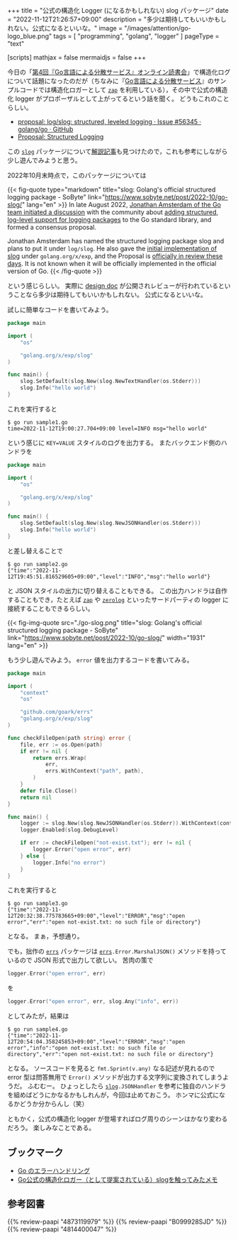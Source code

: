 +++
title = "公式の構造化 Logger (になるかもしれない) slog パッケージ"
date =  "2022-11-12T21:26:57+09:00"
description = "多少は期待してもいいかもしれない。公式になるといいな。"
image = "/images/attention/go-logo_blue.png"
tags = [ "programming", "golang", "logger" ]
pageType = "text"

[scripts]
  mathjax = false
  mermaidjs = false
+++

今日の「[第4回『Go言語による分散サービス』オンライン読書会](https://technical-book-reading-2.connpass.com/event/262819/)」で構造化ログについて話題になったのだが（ちなみに『[Go言語による分散サービス]』のサンプルコードでは構造化ロガーとして [`zap`] を利用している），その中で公式の構造化 logger がプロポーザルとして上がってるという話を聞く。
どうもこれのことらしい。

- [proposal: log/slog: structured, leveled logging · Issue #56345 · golang/go · GitHub](https://github.com/golang/go/issues/56345)
- [Proposal: Structured Logging](https://go.googlesource.com/proposal/+/master/design/56345-structured-logging.md)

この [`slog`] パッケージについて[解説記事](https://www.sobyte.net/post/2022-10/go-slog/ "slog: Golang's official structured logging package - SoByte")も見つけたので，これも参考にしながら少し遊んでみようと思う。

2022年10月末時点で，このパッケージについては

{{< fig-quote type="markdown" title="slog: Golang's official structured logging package - SoByte" link="https://www.sobyte.net/post/2022-10/go-slog/" lang="en" >}}
In late August 2022, [Jonathan Amsterdam of the Go team initiated a discussion](https://github.com/jba) with the community about [adding structured, log-level support for logging packages](https://github.com/golang/go/discussions/54763) to the Go standard library, and formed a consensus proposal.

Jonathan Amsterdam has named the structured logging package slog and plans to put it under `log/slog`. He also gave the [initial implementation of slog](https://github.com/golang/exp/slog) under `golang.org/x/exp`, and the Proposal is [officially in review these days](https://go-review.googlesource.com/c/proposal/+/444415/3/design/56345-structured-logging.md). It is not known when it will be officially implemented in the official version of Go.
{{< /fig-quote >}}

という感じらしい。
実際に [design doc](https://github.com/golang/proposal#design-documents) が公開されレビューが行われているということなら多少は期待してもいいかもしれない。
公式になるといいな。

試しに簡単なコードを書いてみよう。

```go
package main

import (
    "os"

    "golang.org/x/exp/slog"
)

func main() {
    slog.SetDefault(slog.New(slog.NewTextHandler(os.Stderr)))
    slog.Info("hello world")
}
```

これを実行すると

```text
$ go run sample1.go 
time=2022-11-12T19:00:27.704+09:00 level=INFO msg="hello world"
```

という感じに `KEY=VALUE` スタイルのログを出力する。
またバックエンド側のハンドラを

```go { hl_lines=[10]}
package main

import (
    "os"

    "golang.org/x/exp/slog"
)

func main() {
    slog.SetDefault(slog.New(slog.NewJSONHandler(os.Stderr)))
    slog.Info("hello world")
}
```

と差し替えることで

```text
$ go run sample2.go 
{"time":"2022-11-12T19:45:51.816529605+09:00","level":"INFO","msg":"hello world"}
```

と JSON スタイルの出力に切り替えることもできる。
この出力ハンドラは自作することもでき，たとえば [`zap`] や [`zerolog`] といったサードパーティの logger に接続することもできるらしい。

{{< fig-img-quote src="./go-slog.png" title="slog: Golang's official structured logging package - SoByte" link="https://www.sobyte.net/post/2022-10/go-slog/" width="1931" lang="en" >}}

もう少し遊んでみよう。
`error` 値を出力するコードを書いてみる。

```go
package main

import (
    "context"
    "os"

    "github.com/goark/errs"
    "golang.org/x/exp/slog"
)

func checkFileOpen(path string) error {
    file, err := os.Open(path)
    if err != nil {
        return errs.Wrap(
            err,
            errs.WithContext("path", path),
        )
    }
    defer file.Close()
    return nil
}

func main() {
    logger := slog.New(slog.NewJSONHandler(os.Stderr)).WithContext(context.TODO())
    logger.Enabled(slog.DebugLevel)

    if err := checkFileOpen("not-exist.txt"); err != nil {
        logger.Error("open error", err)
    } else {
        logger.Info("no error")
    }
}
```

これを実行すると

```text
$ go run sample3.go 
{"time":"2022-11-12T20:32:38.775783665+09:00","level":"ERROR","msg":"open error","err":"open not-exist.txt: no such file or directory"}
```

となる。
まぁ，予想通り。

でも，拙作の [`errs`] パッケージは [`errs`]`.Error.MarshalJSON()` メソッドを持っているので JSON 形式で出力して欲しい。
苦肉の策で

```go
logger.Error("open error", err)
```

を

```go
logger.Error("open error", err, slog.Any("info", err))
```

としてみたが，結果は

```text
$ go run sample4.go 
{"time":"2022-11-12T20:54:04.358245853+09:00","level":"ERROR","msg":"open error","info":"open not-exist.txt: no such file or directory","err":"open not-exist.txt: no such file or directory"}
```

となる。
ソースコードを見ると `fmt.Sprint(v.any)` なる記述が見れるので error 型は問答無用で `Error()` メソッドが出力する文字列に変換されてしまうようだ。
ふむむー。
ひょっとしたら [`slog`]`.JSONHandler` を参考に独自のハンドラを組めばどうにかなるかもしれんが，今回は止めておこう。
ホンマに公式になるかどうか分からんし（笑）

ともかく，公式の構造化 logger が登場すればログ周りのシーンはかなり変わるだろう。
楽しみなことである。

## ブックマーク

- [Go のエラーハンドリング](https://zenn.dev/spiegel/books/error-handling-in-golang)
- [Go公式の構造化ロガー（として提案されている）slogを触ってみたメモ](https://zenn.dev/mizutani/articles/golang-exp-slog)

[Go]: https://go.dev/
[`slog`]: https://pkg.go.dev/golang.org/x/exp/slog "slog package - golang.org/x/exp/slog - Go Packages"
[`zap`]: https://github.com/uber-go/zap "uber-go/zap: Blazing fast, structured, leveled logging in Go."
[`zerolog`]: https://github.com/rs/zerolog "rs/zerolog: Zero Allocation JSON Logger"
[`errs`]: https://github.com/goark/errs "goark/errs: Error handling for Golang"
[Go言語による分散サービス]: https://www.amazon.co.jp/dp/4873119979?tag=baldandersinf-22&linkCode=ogi&th=1&psc=1 "Go言語による分散サービス ―信頼性、拡張性、保守性の高いシステムの構築 | Travis Jeffery, 柴田 芳樹 |本 | 通販 | Amazon"

## 参考図書

{{% review-paapi "4873119979" %}} <!-- Go言語による分散サービス -->
{{% review-paapi "B099928SJD" %}} <!-- プログラミング言語Go -->
{{% review-paapi "4814400047" %}} <!-- 初めてのGo言語 -->
